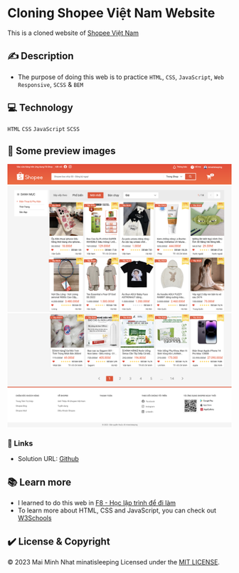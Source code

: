 # Cloning Shopee Việt Nam Website

This is a cloned website of [Shopee Việt Nam](https://shopee.vn/)

## :writing_hand: Description
* The purpose of doing this web is to practice `HTML`, `CSS`, `JavaScript`, `Web Responsive`, `SCSS` & `BEM` 

## :computer: Technology
`HTML` `CSS` `JavaScript` `SCSS`

## :camera_flash:	 Some preview images
![Header Demo](./assets/img/header.png)
![Body Demo](./assets/img/body.png)
![Footer Demo](./assets/img/footer.png)

### :round_pushpin: Links
- Solution URL: [Github](https://github.com/minatisleeping/Shopee-Web)
<!-- - Live Site URL: [Github Page](https://tienhuynh-tn.github.io/clone-shopee/) -->

## :books: Learn more
* I learned to do this web in [F8 - Học lập trình để đi làm](https://fullstack.edu.vn/)
* To learn more about HTML, CSS and JavaScript, you can check out [W3Schools](https://www.w3schools.com/)

## :heavy_check_mark:	 License & Copyright
&copy; 2023 Mai Minh Nhat minatisleeping Licensed under the [MIT LICENSE](https://github.com/minatisleeping/Shopee-Web/blob/main/LICENSE).